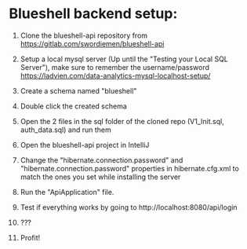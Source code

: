 # Blueshell backend setup:

1. Clone the blueshell-api repository from https://gitlab.com/swordiemen/blueshell-api

2. Setup a local mysql server (Up until the "Testing your Local SQL Server"), make sure to remember the username/password
https://ladvien.com/data-analytics-mysql-localhost-setup/

3. Create a schema named "blueshell"

4. Double click the created schema

5. Open the 2 files in the sql folder of the cloned repo (V1_Init.sql, auth_data.sql) and run them

6. Open the blueshell-api project in IntelliJ

7. Change the "hibernate.connection.password" and "hibernate.connection.password" properties in hibernate.cfg.xml to match the ones you set while installing the server

8. Run the "ApiApplication" file.

9. Test if everything works by going to http://localhost:8080/api/login

10. ???

11. Profit!